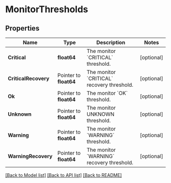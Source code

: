 # MonitorThresholds

## Properties

Name | Type | Description | Notes
------------ | ------------- | ------------- | -------------
**Critical** | **float64** | The monitor &#x60;CRITICAL&#x60; threshold. | [optional] 
**CriticalRecovery** | Pointer to **float64** | The monitor &#x60;CRITICAL&#x60; recovery threshold. | [optional] 
**Ok** | Pointer to **float64** | The monitor &#x60;OK&#x60; threshold. | [optional] 
**Unknown** | Pointer to **float64** | The monitor UNKNOWN threshold. | [optional] 
**Warning** | Pointer to **float64** | The monitor &#x60;WARNING&#x60; threshold. | [optional] 
**WarningRecovery** | Pointer to **float64** | The monitor &#x60;WARNING&#x60; recovery threshold. | [optional] 

[[Back to Model list]](../README.md#documentation-for-models) [[Back to API list]](../README.md#documentation-for-api-endpoints) [[Back to README]](../README.md)



